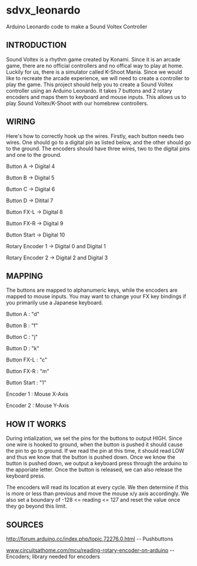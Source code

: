 # sdvx_leonardo

Arduino Leonardo code to make a Sound Voltex Controller

## INTRODUCTION

Sound Voltex is a rhythm game created by Konami. Since it is an arcade game,
there are no official controllers and no offical way to play at home. Luckily
for us, there is a simulator called K-Shoot Mania. Since we would like to
recreate the arcade experience, we will need to create a controller to play the
game. This project should help you to create a Sound Voltex controller using an
Arduino Leonardo. It takes 7 buttons and 2 rotary encoders and maps them to
keyboard and mouse inputs. This allows us to play Sound Voltex/K-Shoot with our
homebrew controllers.

## WIRING

Here's how to correctly hook up the wires. Firstly, each button needs two
wires. One should go to a digital pin as listed below, and the other should go
to the ground. The encoders should have three wires, two to the digital pins
and one to the ground.

Button A -> Digital 4

Button B -> Digital 5

Button C -> Digital 6

Button D -> Ditital 7

Button FX-L -> Digital 8

Button FX-R -> Digital 9

Button Start -> Digital 10

Rotary Encoder 1 -> Digital 0 and Digital 1

Rotary Encoder 2 -> Digital 2 and Digital 3

## MAPPING

The buttons are mapped to alphanumeric keys, while the encoders are mapped to
mouse inputs. You may want to change your FX key bindings if you primarily use
a Japanese keyboard.

Button A : "d"

Button B : "f"

Button C : "j"

Button D : "k"

Button FX-L : "c"

Button FX-R : "m"

Button Start : "1"

Encoder 1 : Mouse X-Axis

Encoder 2 : Mouse Y-Axis

## HOW IT WORKS

During intialization, we set the pins for the buttons to output HIGH. Since one
wire is hooked to ground, when the button is pushed it should cause the pin to
go to ground. If we read the pin at this time, it should read LOW and thus we
know that the button is pushed down. Once we know the button is pushed down, we
output a keyboard press through the arduino to the apporiate letter. Once the
button is released, we can also release the keyboard press.

The encoders will read its location at every cycle. We then determine if this
is more or less than previous and move the mouse x/y axis accordingly. We also
set a boundary of -128 <= reading <= 127 and reset the value once they go
beyond this limit.

## SOURCES

http://forum.arduino.cc/index.php/topic,72276.0.html -- Pushbuttons

www.circuitsathome.com/mcu/reading-rotary-encoder-on-arduino -- Encoders;
library needed for encoders
